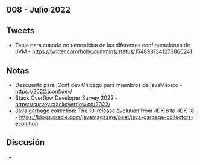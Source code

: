 008 - Julio 2022
--

## Tweets

* Tabla para cuando no tienes idea de las diferentes configuraciones de JVM - https://twitter.com/holly_cummins/status/1548981341273866241

## Notas

* Descuento para jConf.dev Chicago para miembros de javaMéxico - https://2022.jconf.dev/
* Stack Overflow Developer Survey 2022 - https://survey.stackoverflow.co/2022/
* Java garbage collection: The 10-release evolution from JDK 8 to JDK 18 - https://blogs.oracle.com/javamagazine/post/java-garbage-collectors-evolution

## Discusión

* 
